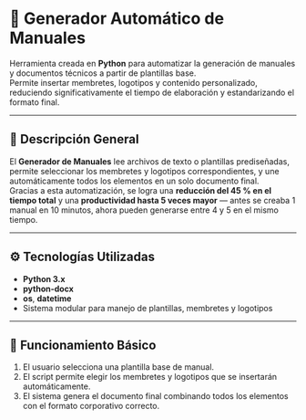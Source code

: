 # 🧰 Generador Automático de Manuales

Herramienta creada en **Python** para automatizar la generación de manuales y documentos técnicos a partir de plantillas base.  
Permite insertar membretes, logotipos y contenido personalizado, reduciendo significativamente el tiempo de elaboración y estandarizando el formato final.

---

## 🧠 Descripción General
El **Generador de Manuales** lee archivos de texto o plantillas prediseñadas, permite seleccionar los membretes y logotipos correspondientes, y une automáticamente todos los elementos en un solo documento final.  
Gracias a esta automatización, se logra una **reducción del 45 % en el tiempo total** y una **productividad hasta 5 veces mayor** — antes se creaba 1 manual en 10 minutos, ahora pueden generarse entre 4 y 5 en el mismo tiempo.

---

## ⚙️ Tecnologías Utilizadas
- **Python 3.x**
- **python-docx**
- **os**, **datetime**
- Sistema modular para manejo de plantillas, membretes y logotipos

---

## 🚀 Funcionamiento Básico
1. El usuario selecciona una plantilla base de manual.  
2. El script permite elegir los membretes y logotipos que se insertarán automáticamente.  
3. El sistema genera el documento final combinando todos los elementos con el formato corporativo correcto.


